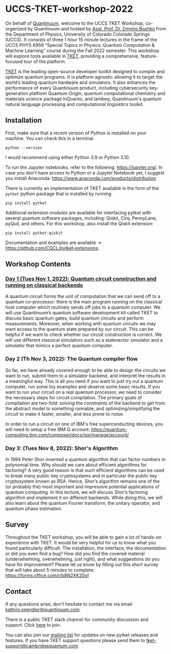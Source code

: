 # UCCS-TKET-workshop-2022

On behalf of [Quantinuum](https://www.quantinuum.com/), welcome to the UCCS TKET Workshop, co-organized by Quantinuum and hosted by [Asst. Prof. Dr. Dmytro Bozhko](https://physics.uccs.edu/dmytro-bozhko) from the Department of Physics, University of Colorado Colorado Springs (UCCS). It consists of three 1 hour 15 minute lectures in the frame of the UCCS PHYS 6959 “Special Topics in Physics: Quantum Computation & Machine Learning” course during the Fall 2022 semester. This workshop will explore tools available in [TKET](https://www.quantinuum.com/developers/tket), providing a comprehensive, feature-focused tour of the platform.

[TKET](https://www.quantinuum.com/developers/tket) is the leading open-source developer toolkit designed to compile and optimize quantum programs. It is platform agnostic allowing it to target the world’s leading quantum hardware and simulators. It also enhances the performance of every Quantinuum product, including cybersecurity key-generation platform Quantum Origin, quantum computational chemistry and materials science package InQuanto, and lambeq, Quantinuum's quantum natural language processing and computational linguistics toolkit. 


## Installation
First, make sure that a recent version of Python is installed on your machine. You can check this in a terminal:

`python --version`

I would recommend using either Python 3.9 or Python 3.10.

To run the Jupyter notebooks, refer to the following: https://jupyter.org/. In case you don't have access to Python or a Jupyter Notebook yet, I suggest you install Anaconda: https://www.anaconda.com/products/distribution

There is currently an implementation of TKET available in the form of the `pytket` python package that is installed by running 

`pip install pytket`

Additional extension modules are available for interfacing pytket with several quantum software packages, including: Qiskit, Cirq, PennyLane, pyQuil, and others. For this workshop, also install the Qiskit extension:

`pip install pytket-qiskit` 

Documentation and examples are available → https://github.com/CQCL/pytket-extensions.

## Workshop Contents

### [Day 1 (Tues Nov 1, 2022): Quantum circuit construction and running on classical backends](https://github.com/spendierk/UCCS-TKET-workshop-2022/tree/main/Day%201)   

A quantum circuit forms the unit of computation that we can send off to a quantum co-processor: there is the main program running on the classical host computer which routinely sends off jobs to a quantum computer. We will use Quantinuum’s quantum software development kit called TKET to discuss basic quantum gates, build quantum circuits and perform measurements. Moreover, when working with quantum circuits we may want access to the quantum state prepared by our circuit. This can be helpful if we want to check whether our circuit construction is correct. We will use different classical simulators such as a statevector simulator and a simulator that mimics a perfect quantum computer. 

 

 ### Day 2 (Th Nov 3, 2022): The Quantum compiler flow

So far, we have already covered enough to be able to design the circuits we want to run, submit them to a simulator backend, and interpret the results in a meaningful way. This is all you need if you want to just try out a quantum computer, run some toy examples and observe some basic results. If you want to run your circuit on a real quantum processor, we need to consider the necessary steps for circuit compilation. The primary goals of compilation are two-fold: solving the constraints of the backend to get from the abstract model to something runnable, and optimizing/simplifying the circuit to make it faster, smaller, and less prone to noise.

In order to run a circuit on one of IBM's free superconducting devices, you will need to setup a free IBM Q account: 
https://quantum-computing.ibm.com/composer/docs/iqx/manage/account/

 

 ### Day 3: (Tues Nov 8, 2022): Shor's Algorithm 

In 1994 Peter Shor invented a quantum algorithm that can factor numbers in polynomial time. Why should we care about efficient algorithms for factoring? A very good reason is that such efficient algorithms can be used to break many public key cryptosystems and in particular the public key cryptosystem known as RSA. Hence, Shor’s algorithm remains one of the (or probably the) most important and impressive potential applications of quantum computing. In this lecture, we will discuss Shor’s factoring algorithm and implement it on different backends. While doing this, we will also learn about the quantum Fourier transform, the unitary operator, and quantum phase estimation.


## Survey
Throughout the TKET workshop, you will be able to gain a lot of hands-on experience with TKET. It would be very helpful for us to know what you found particularly difficult. The installation, the interface, the documentation or did you even find a bug? How did you find the covered material (underwhelming, overwhelming, just right), and what suggestions do you have for improvement? Please let us know by filling out this short survey that will take about 5 minutes to complete:
https://forms.office.com/r/b8N2XK20xf

## Contact

If any questions arise, don't hesitate to contact me via email
[kathrin.spendier@quantinuum.com](mailto:kathrin.spendier@quantinuum.com). 

There is a public TKET slack channel for community discussion and support. Click [here](https://tketusers.slack.com/join/shared_invite/zt-18qmsamj9-UqQFVdkRzxnXCcKtcarLRA#/shared-invite/email) to join. 

You can also join our [mailing list](https://list.cambridgequantum.com/cgi-bin/mailman/listinfo/tket-users) for updates on new pytket releases and features. If you have TKET support questions please send them to [tket-support@cambridgequantum.com](mailto:tket-support@cambridgequantum.com).
